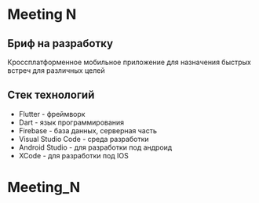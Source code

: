 # Meeting N

## Бриф на разработку  

Кроссплатформенное мобильное приложение для назначения быстрых встреч для различных целей

## Стек технологий

- Flutter - фреймворк
- Dart - язык программирования
- Firebase - база данных, серверная часть
- Visual Studio Code - среда разработки
- Android Studio - для разработки под андроид
- XCode - для разработки под IOS
# Meeting_N
